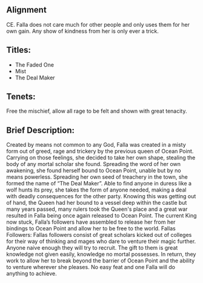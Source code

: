 ## Alignment
CE. Falla does not care much for other people and only uses them for her own gain. Any show of kindness from her is only ever a trick.

## Titles: 
  - The Faded One
  - Mist
  - The Deal Maker

## Tenets:
Free the mischief, allow all rage to be felt and shown with great tenacity. 

## Brief Description:
Created by means not common to any God, Falla was created in a misty form out of greed, rage and trickery by the previous queen of Ocean Point.  Carrying on those feelings, she decided to take her own shape, stealing the body of any mortal scholar she found. Spreading the word of her own awakening, she found herself bound to Ocean Point, unable but by no means powerless. Spreading her own seed of treachery in the town, she formed the name of “The Deal Maker”. Able to find anyone in duress like a wolf hunts its prey, she takes the form of anyone needed, making a deal with deadly consequences for the other party. Knowing this was getting out of hand, the Queen had her bound to a vessel deep within the castle but many years passed, many rulers took the Queen's place and a great war resulted in Falla being once again released to Ocean Point. The current King now stuck, Falla’s followers have assembled to release her from her bindings to Ocean Point and allow her to be free to the world.
Fallas Followers:
Fallas followers consist of great scholars kicked out of colleges for their way of thinking and mages who dare to venture their magic further. Anyone naive enough they will try to recruit. The gift to them is great knowledge not given easily, knowledge no mortal possesses. In return, they work to allow her to break beyond the barrier of Ocean Point and the ability to venture wherever she pleases. No easy feat and one Falla will do anything to achieve. 
